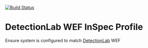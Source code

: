 [![Build Status](https://travis-ci.org/juju4/inspec-detectionlab-wef.svg?branch=master)](https://travis-ci.org/juju4/inspec-detectionlab-wef)
# DetectionLab WEF InSpec Profile

Ensure system is configured to match [DetectionLab](https://github.com/clong/DetectionLab/) WEF
